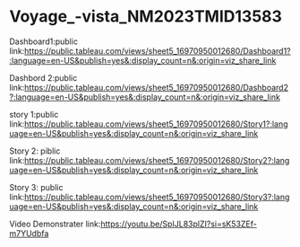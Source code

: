 # Voyage_-vista_NM2023TMID13583

Dashboard1:public link:https://public.tableau.com/views/sheet5_16970950012680/Dashboard1?:language=en-US&publish=yes&:display_count=n&:origin=viz_share_link

Dashbord 2:public link:https://public.tableau.com/views/sheet5_16970950012680/Dashboard2?:language=en-US&publish=yes&:display_count=n&:origin=viz_share_link

story 1:public link:https://public.tableau.com/views/sheet5_16970950012680/Story1?:language=en-US&publish=yes&:display_count=n&:origin=viz_share_link

Story 2: piblic link:https://public.tableau.com/views/sheet5_16970950012680/Story2?:language=en-US&publish=yes&:display_count=n&:origin=viz_share_link

Story 3: public link:https://public.tableau.com/views/sheet5_16970950012680/Story3?:language=en-US&publish=yes&:display_count=n&:origin=viz_share_link

Video Demonstrater link:https://youtu.be/SpIJL83plZI?si=sK53ZEf-m7YUdbfa
